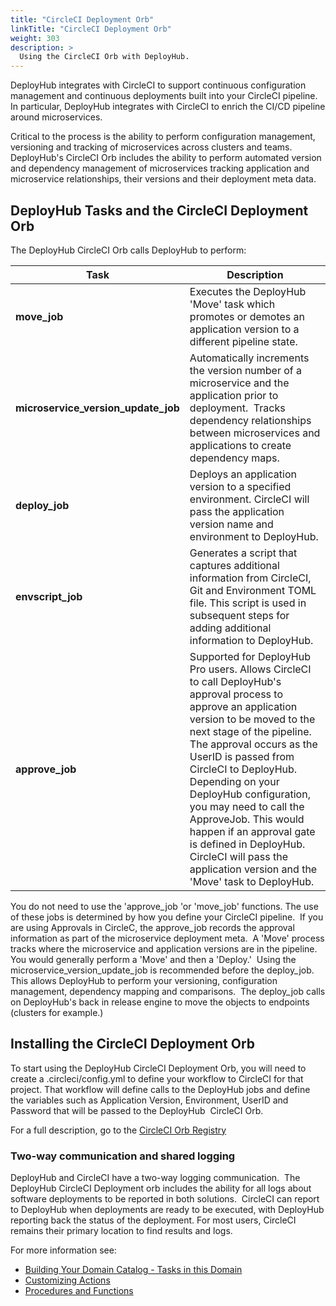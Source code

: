```yaml
---
title: "CircleCI Deployment Orb"
linkTitle: "CircleCI Deployment Orb"
weight: 303
description: >
  Using the CircleCI Orb with DeployHub.
---
```


DeployHub integrates with CircleCI to support continuous configuration management and continuous deployments built into your CircleCI pipeline. In particular, DeployHub integrates with CircleCI to enrich the CI/CD pipeline around microservices.  

Critical to the process is the ability to perform configuration management, versioning and tracking of microservices across clusters and teams.  DeployHub's CircleCI Orb includes the ability to perform automated version and dependency management of microservices tracking application and microservice relationships, their versions and their deployment meta data.

## DeployHub Tasks and the CircleCI Deployment Orb

The DeployHub CircleCI Orb calls DeployHub to perform:

| Task                                | Description                                                                                                                                                                                                                                                                                                                                                                                                                                                                    |
|-------------------------------------|--------------------------------------------------------------------------------------------------------------------------------------------------------------------------------------------------------------------------------------------------------------------------------------------------------------------------------------------------------------------------------------------------------------------------------------------------------------------------------|
| **move_job**                        | Executes the DeployHub 'Move' task which promotes or demotes an application version to a different pipeline state.                                                                                                                                                                                                                                                                                                                                                             |
| **microservice_version_update_job** | Automatically increments the version number of a microservice and the application prior to deployment.  Tracks dependency relationships between microservices and applications to create dependency maps.                                                                                                                                                                                                                                                                      |
| **deploy_job**                      | Deploys an application version to a specified environment. CircleCI will pass the application version name and environment to DeployHub.                                                                                                                                                                                                                                                                                                                                       |
| **envscript_job**                   | Generates a script that captures additional information from CircleCI, Git and Environment TOML file.  This script is used in subsequent steps for adding additional information to DeployHub.                                                                                                                                                                                                                                                                                 |
| **approve_job**                     | Supported for DeployHub Pro users. Allows CircleCI to call DeployHub's approval process to approve an application version to be moved to the next stage of the pipeline.  The approval occurs as the UserID is passed from CircleCI to DeployHub. Depending on your DeployHub configuration, you may need to call the ApproveJob. This would happen if an approval gate is defined in DeployHub.  CircleCI will pass the application version and the 'Move' task to DeployHub. |

You do not need to use the 'approve_job 'or 'move_job' functions. The use of these jobs is determined by how you define your CircleCI pipeline.  If you are using Approvals in CircleC, the approve_job records the approval information as part of the microservice deployment meta.  A 'Move' process tracks where the microservice and application versions are in the pipeline.  You would generally perform a 'Move' and then a 'Deploy.'  Using the microservice_version_update_job is recommended before the deploy_job.  This allows DeployHub to perform your versioning, configuration management, dependency mapping and comparisons.  The deploy_job calls on DeployHub's back in release engine to move the objects to endpoints (clusters for example.)

## Installing the CircleCI Deployment Orb

To start using the DeployHub CircleCI Deployment Orb, you will need to create a .circleci/config.yml to define your workflow to CircleCI for that project. That workflow will define calls to the DeployHub jobs and define the variables such as Application Version, Environment, UserID and Password that will be passed to the DeployHub  CircleCI Orb.

For a full description, go to the [CircleCI Orb Registry](https://circleci.com/orbs/registry/orb/deployhub/deployhub-orb)

### Two-way communication and shared logging

DeployHub and CircleCI have a two-way logging communication.  The DeployHub CircleCI Deployment orb includes the ability for all logs about software deployments to be reported in both solutions.  CircleCI can report to DeployHub when deployments are ready to be executed, with DeployHub reporting back the status of the deployment. For most users, CircleCI remains their primary location to find results and logs.

For more information see:

- [Building Your Domain Catalog - Tasks in this Domain](/userguide/first-steps/2-defining-domains/)
- [Customizing Actions](/userguide/first-steps/2-define-your-actions/)
- [Procedures and Functions](/userguide/customizations/2-define-your-functions-and-procedures/)
